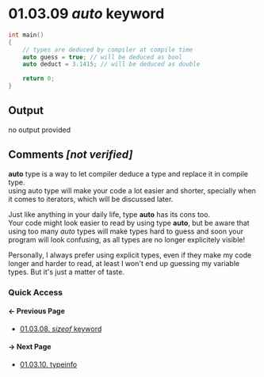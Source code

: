 # 01.03.09 *auto* keyword

```cxx
int main()
{
    // types are deduced by compiler at compile time
    auto guess = true; // will be deduced as bool
    auto deduct = 3.1415; // will be deduced as double

    return 0;
}

```

## Output

no output provided

## Comments *[not verified]*

**auto** type is a way to let compiler deduce a type and replace it in compile type.  
using auto type will make your code a lot easier and shorter, specially when it comes to
iterators, which will be discussed later.

Just like anything in your daily life, type **auto** has its cons too.  
Your code might look easier to read by using type **auto**, but be aware that
using too many *auto* types will make types hard to guess and soon your program will look confusing,
as all types are no longer explicitely visible!

Personally, I always prefer using explicit types, even if they make my code longer and harder to read,
at least I won't end up guessing my variable types. But it's just a matter of taste.

### Quick Access

<div class="previous_page pagination">

#### &#8592; Previous Page

* [01.03.08. *sizeof* keyword](./../../01.the_basics/03.variables&constants/08.sizeof.md)

</div>
<div class="next_page pagination">

#### &#8594; Next Page

* [01.03.10. typeinfo](./../../01.the_basics/03.variables&constants/10.typeinfo.md)

</div>
